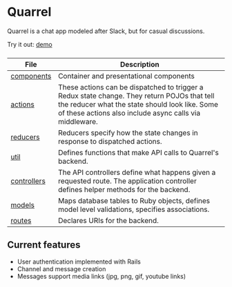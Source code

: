 # Quarrel

Quarrel is a chat app modeled after Slack, but for casual discussions.

Try it out: [demo](http://quarreling.herokuapp.com/)

###
| File | Description |
| --- | --- |
| [components](https://github.com/LanceSanity/Quarrel/tree/master/frontend/components) | Container and presentational components |
| [actions](https://github.com/LanceSanity/Quarrel/tree/master/frontend/actions) | These actions can be dispatched to trigger a Redux state change. They return POJOs that tell the reducer what the state should look like. Some of these actions also include async calls via middleware.|
| [reducers](https://github.com/LanceSanity/Quarrel/tree/master/frontend/reducers) | Reducers specify how the state changes in response to dispatched actions. |
| [util](https://github.com/LanceSanity/Quarrel/tree/master/frontend/util) | Defines functions that make API calls to Quarrel's backend. |
| [controllers](https://github.com/LanceSanity/Quarrel/tree/master/app/controllers) |The API controllers define what happens given a requested route. The application controller defines helper methods for the backend.|
| [models](https://github.com/LanceSanity/Quarrel/tree/master/app/models) | Maps database tables to Ruby objects, defines model level validations, specifies associations.
| [routes](https://github.com/LanceSanity/Quarrel/blob/master/config/routes.rb) | Declares URIs for the backend. |

## Current features
- User authentication implemented with Rails
- Channel and message creation
- Messages support media links (jpg, png, gif, youtube links)
